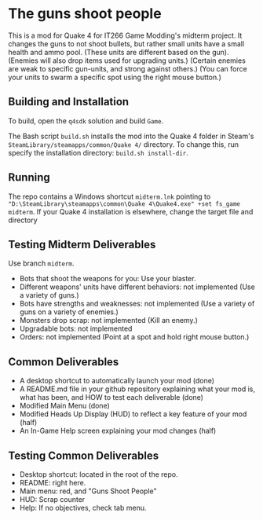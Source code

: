 # The guns shoot people

This is a mod for Quake 4 for IT266 Game Modding's midterm project.
It changes the guns to not shoot bullets, but rather small units have a small health and ammo pool.
(These units are different based on the gun).
(Enemies will also drop items used for upgrading units.)
(Certain enemies are weak to specific gun-units, and strong against others.)
(You can force your units to swarm a specific spot using the right mouse button.)

## Building and Installation
To build, open the `q4sdk` solution and build `Game`.

The Bash script `build.sh` installs the mod into the Quake 4 folder in Steam's `SteamLibrary/steamapps/common/Quake 4/` directory.
To change this, run specify the installation directory: `build.sh install-dir`.

## Running
The repo contains a Windows shortcut `midterm.lnk` pointing to `"D:\SteamLibrary\steamapps\common\Quake 4\Quake4.exe" +set fs_game midterm`. If your Quake 4 installation is elsewhere, change the target file and directory

## Testing Midterm Deliverables
Use branch `midterm`.

* Bots that shoot the weapons for you: Use your blaster.
* Different weapons' units have different behaviors: not implemented (Use a variety of guns.)
* Bots have strengths and weaknesses: not implemented (Use a variety of guns on a variety of enemies.)
* Monsters drop scrap: not implemented (Kill an enemy.)
* Upgradable bots: not implemented
* Orders: not implemented (Point at a spot and hold right mouse button.)

## Common Deliverables
* A desktop shortcut to automatically launch your mod (done)
* A README.md file in your github repository explaining what your mod is, what has been, and HOW to test each deliverable (done)
* Modified Main Menu (done)
* Modified Heads Up Display (HUD) to reflect a key feature of your mod (half)
* An In-Game Help screen explaining your mod changes (half)

## Testing Common Deliverables
* Desktop shortcut: located in the root of the repo.
* README: right here.
* Main menu: red, and "Guns Shoot People"
* HUD: Scrap counter
* Help: If no objectives, check tab menu.
